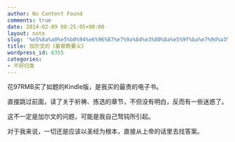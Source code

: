 ```yaml
---
author: No Content Found
comments: true
date: 2014-02-09 08:25:05+00:00
layout: note
slug: '%e5%8a%a0%e5%b0%94%e6%96%87%e7%9a%84%e3%80%8a%e5%9f%ba%e7%9d%a3%e6%95%99%e8%a6%81%e4%b9%89%e3%80%8b'
title: 加尔文的《基督教要义》
wordpress_id: 6355
categories:
- 不好归类
---
```


花97RMB买了如题的Kindle版，是我买的最贵的电子书。




直接跳过前面，读了关于祈祷、拣选的章节，不但没有明白，反而有一些迷惑了。




这不一定是加尔文的问题，可能是我自己驽钝所引起。




对于我来说，一切还是应该以圣经为根本，直接从上帝的话里去找答案。
